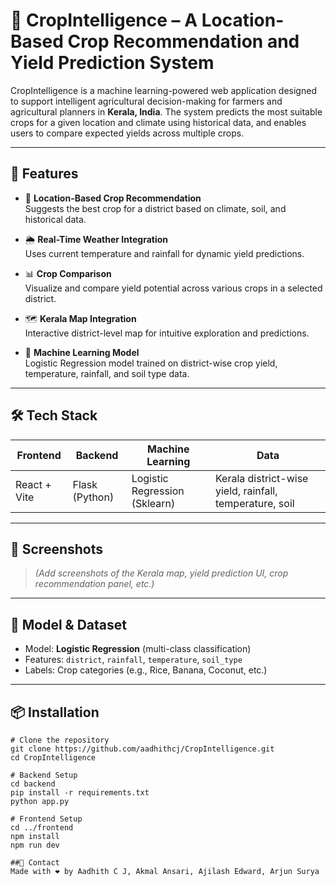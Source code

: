 # 🌾 CropIntelligence – A Location-Based Crop Recommendation and Yield Prediction System

CropIntelligence is a machine learning-powered web application designed to support intelligent agricultural decision-making for farmers and agricultural planners in **Kerala, India**. The system predicts the most suitable crops for a given location and climate using historical data, and enables users to compare expected yields across multiple crops.

---

## 🚀 Features

- 📍 **Location-Based Crop Recommendation**  
  Suggests the best crop for a district based on climate, soil, and historical data.

- 🌦 **Real-Time Weather Integration**  
  Uses current temperature and rainfall for dynamic yield predictions.

- 📊 **Crop Comparison**  
  Visualize and compare yield potential across various crops in a selected district.

- 🗺 **Kerala Map Integration**  
  Interactive district-level map for intuitive exploration and predictions.

- 🧠 **Machine Learning Model**  
  Logistic Regression model trained on district-wise crop yield, temperature, rainfall, and soil type data.

---

## 🛠 Tech Stack

| Frontend              | Backend              | Machine Learning        | Data              |
|-----------------------|----------------------|--------------------------|-------------------|
| React + Vite          | Flask (Python)       | Logistic Regression (Sklearn) | Kerala district-wise yield, rainfall, temperature, soil |


---

## 📸 Screenshots

> _(Add screenshots of the Kerala map, yield prediction UI, crop recommendation panel, etc.)_

---

## 🧪 Model & Dataset

- Model: **Logistic Regression** (multi-class classification)
- Features: `district`, `rainfall`, `temperature`, `soil_type`
- Labels: Crop categories (e.g., Rice, Banana, Coconut, etc.)

---

## 📦 Installation

```
# Clone the repository
git clone https://github.com/aadhithcj/CropIntelligence.git
cd CropIntelligence

# Backend Setup
cd backend
pip install -r requirements.txt
python app.py

# Frontend Setup
cd ../frontend
npm install
npm run dev

##📧 Contact
Made with ❤️ by Aadhith C J, Akmal Ansari, Ajilash Edward, Arjun Surya
